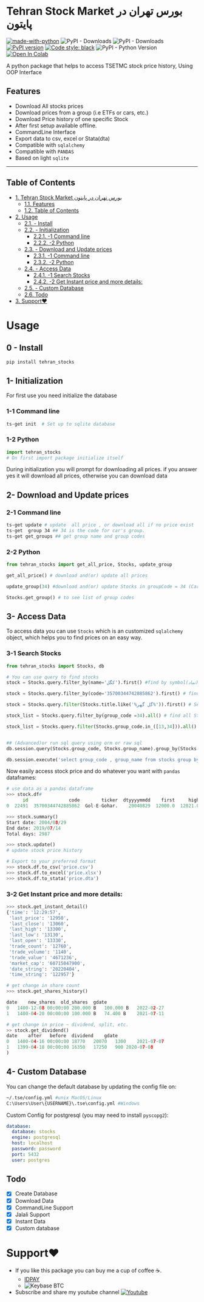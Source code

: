 # Tehran Stock Market بورس تهران در پایتون

[![made-with-python](https://img.shields.io/badge/Made%20with-Python-1f425f.svg)](https://www.python.org/)
![PyPI - Downloads](https://img.shields.io/pypi/dw/tehran_stocks.svg?color=blue)
![PyPI - Downloads](https://img.shields.io/pypi/dm/tehran_stocks.svg?color=blue)
[![PyPI version](https://badge.fury.io/py/tehran-stocks.svg)](https://badge.fury.io/py/tehran-stocks)
[![Code style: black](https://img.shields.io/badge/code%20style-black-000000.svg)](https://github.com/python/black)
![PyPI - Python Version](https://img.shields.io/pypi/pyversions/tehran-stocks.svg)
[![Open In Colab](https://colab.research.google.com/assets/colab-badge.svg)](https://colab.research.google.com/github/ghodsizadeh/tehran-stocks/blob/master/Example/Read_Data.ipynb)

A python package that helps to access TSETMC stock price history, Using OOP Interface

## Features

- Download All stocks prices
- Download prices from a group (i.e ETFs or cars, etc.)
- Download Price history of one specific Stock
- After first setup available offline.
- CommandLine Interface
- Export data to csv, excel or Stata(dta)
- Compatible with `sqlalchemy`
- Compatible with `PANDAS`
- Based on light `sqlite`

---

## Table of Contents

<!-- TOC orderedlist:true -->

- [1. Tehran Stock Market بورس تهران در پایتون](#1-tehran-stock-market-%D8%A8%D9%88%D8%B1%D8%B3-%D8%AA%D9%87%D8%B1%D8%A7%D9%86-%D8%AF%D8%B1-%D9%BE%D8%A7%DB%8C%D8%AA%D9%88%D9%86)
  - [1.1. Features](#11-features)
  - [1.2. Table of Contents](#12-table-of-contents)
- [2. Usage](#2-usage)
  - [2.1. - Install](#21---install)
  - [2.2. - Initialization](#22---initialization)
    - [2.2.1. -1 Command line](#221--1-command-line)
    - [2.2.2. -2 Python](#222--2-python)
  - [2.3. - Download and Update prices](#23---download-and-update-prices)
    - [2.3.1. -1 Command line](#231--1-command-line)
    - [2.3.2. -2 Python](#232--2-python)
  - [2.4. - Access Data](#24---access-data)
    - [2.4.1. -1 Search Stocks](#241--1-search-stocks)
    - [2.4.2. -2 Get Instant price and more details:](#242--2-get-instant-price-and-more-details)
  - [2.5. - Custom Database](#25---custom-database)
  - [2.6. Todo](#26-todo)
- [3. Support❤️](#3-support)

<!-- /TOC -->

# Usage

## 0 - Install

```bash
pip install tehran_stocks
```

## 1- Initialization

For first use you need initialize the database

### 1-1 Command line

```bash
ts-get init  # Set up to sqlite database
```

### 1-2 Python

```python
import tehran_stocks
# On first import package initialize itself
```

During initialization you will prompt for downloading all prices. if you answer yes it will download all prices, otherwise you can download data

## 2- Download and Update prices

### 2-1 Command line

```bash
ts-get update # update  all price , or download all if no price exist
ts-get  group 34 ## 34 is the code for car's group.
ts-get get_groups ## get group name and group codes
```

### 2-2 Python

```python
from tehran_stocks import get_all_price, Stocks, update_group

get_all_price() # download and(or) update all prices

update_group(34) #download and(or) update Stocks in groupCode = 34 (Cars)

Stocks.get_group() # to see list of group codes
```

## 3- Access Data

To access data you can use `Stocks` which is an customized `sqlalchemy` object, which helps you to find prices on an easy way.

### 3-1 Search Stocks

```python
from tehran_stocks import Stocks, db

# You can use query to find stocks
stock = Stocks.query.filter_by(name='كگل').first() #find by symbol(نماد)

stock = Stocks.query.filter_by(code='35700344742885862').first() # find by code on tsetmc url

stock = Stocks.query.filter(Stocks.title.like('%گل گهر%')).first() # Search by title

stock_list = Stocks.query.filter_by(group_code =34).all() # find all Stocks in Khodro

stock_list = Stocks.query.filter(Stocks.group_code.in_([13,34])).all() # all stocks in khodro and felezat


## (Advanced)or run sql query using orm or raw sql
db.session.query(Stocks.group_code, Stocks.group_name).group_by(Stocks.group_code).all()

db.session.execute('select group_code , group_name from stocks group by group_name').fetchall()
```

Now easily access stock price and do whatever you want with `pandas` dataframes:

```python
# use data as a pandas dataframe
>>> stock.df#
      id               code        ticker  dtyyyymmdd    first     high      low    close        value      vol  openint per     open     last       date
0  22491  35700344742885862  Gol-E-Gohar.    20040829  12000.0  12021.0  12000.0  12000.0  18841605000  1570000     2708   D  12000.0  12000.0 2004-08-29

>>> stock.summary()
Start date: 2004/08/29
End date: 2019/07/14
Total days: 2987

>>> stock.update()
# update stock price history

# Export to your preferred format
>>> stock.df.to_csv('price.csv')
>>> stock.df.to_excel('price.xlsx')
>>> stock.df.to_stata('price.dta')

```

### 3-2 Get Instant price and more details:

```python
>>> stock.get_instant_detail()
{'time': '12:29:57',
 'last_price': '12950',
 'last_close': '13060',
 'last_high': '13300',
 'last_low': '13130',
 'last_open': '13330',
 'trade_count': '12760',
 'trade_volume': '1140',
 'trade_value': '4671236',
 'market_cap': '60715047900',
 'date_string': '20220404',
 'time_string': '122957'}

# get change in share count
>>> stock.get_shares_history()

date	new_shares	old_shares	gdate
0	1400-12-08 00:00:00	200.000 B	100.000 B	2022-02-27
1	1400-04-20 00:00:00	100.000 B	74.400 B	2021-07-11

# get change in price ~ dividend, split, etc.
>> stock.get_dividend()
date	after	before	dividend	gdate
0	1400-04-16 00:00:00	18770	20070	1300	2021-07-07
1	1399-04-18 00:00:00	16350	17250	900	2020-07-08
)
```

## 4- Custom Database

You can change the default database by updating the config file on:

```bash
~/.tse/config.yml #unix MacOS/Linux
C:\Users\User\{USERNAME}\.tse\config.yml #Windows
```

Custom Config for postgresql (you may need to install `pyscopg2`):

```yaml
database:
  database: stocks
  engine: postgresql
  host: localhost
  password: password
  port: 5432
  user: postgres
```

## Todo

- [x] Create Database
- [x] Download Data
- [x] CommandLine Support
- [x] Jalali Support
- [x] Instant Data
- [x] Custom database

# Support❤️

- If you like this package you can buy me a cup of coffee ☕️.
  - [IDPAY](https://idpay.ir/ghodsizadeh)
  - ![Keybase BTC](https://img.shields.io/keybase/btc/mghodsizadeh)
- Subscribe and share my youtube channel [![Youtube](https://img.shields.io/badge/YouTube-FF0000?style=for-the-badge&logo=youtube&logoColor=white)](https://youtube.com/channel/UCF3v_GwH3Jg2c-V3hRwmcbg)
